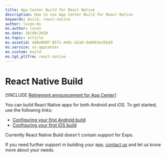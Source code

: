 ```yaml
---
title: App Center Build for React Native
description: How to use App Center Build for React Native
keywords: build, react-native
author: lucen-ms
ms.author: lucen
ms.date: 10/09/2020
ms.topic: article
ms.assetid: dd0e800f-8571-446c-b2a9-da89b3e35b29
ms.service: vs-appcenter
ms.custom: build
ms.tgt_pltfrm: react-native
---
```


# React Native Build

[!INCLUDE [Retirement announcement for App Center](../../includes/retirement.md)]

You can build React Native apps for both Android and iOS. To get started, use the following links:

- [Configuring your first Android build](~/build/react-native/android/index.md)
- [Configuring your first iOS build](~/build/react-native/ios/index.md)

Currently React Native Build doesn't contain support for Expo.

If you need further support in building your app, [contact us](~/help.md) and let us know more about your needs.
